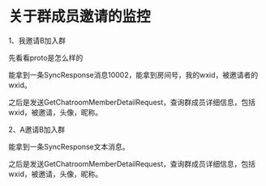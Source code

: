 # 关于群成员邀请的监控



1、我邀请B加入群

先看看proto是怎么样的

能拿到一条SyncResponse消息10002，能拿到房间号，我的wxid，被邀请者的wxid。

之后是发送GetChatroomMemberDetailRequest，查询群成员详细信息，包括wxid，被邀请，头像，昵称。



2、A邀请B加入群

能拿到一条SyncResponse文本消息。

之后是发送GetChatroomMemberDetailRequest，查询群成员详细信息，包括wxid，被邀请，头像，昵称。